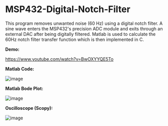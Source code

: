 # MSP432-Digital-Notch-Filter

This program removes unwanted noise (60 Hz) using a digital notch filter. A sine wave enters the MSP432's precision ADC module and exits through an external DAC after being digitally filtered. Matlab is used to calculate the 60Hz notch filter transfer function which is then implemented in C.

**Demo:**

https://www.youtube.com/watch?v=BwOXYYQE5To

**Matlab Code:**

![image](https://user-images.githubusercontent.com/62213019/112414121-c45d2880-8cde-11eb-8d1d-973e3ad127f2.png)

**Matlab Bode Plot:**

![image](https://user-images.githubusercontent.com/62213019/112414144-ccb56380-8cde-11eb-8755-160d54b66b95.png)

**Oscilloscope (Scopy):**

![image](https://user-images.githubusercontent.com/62213019/112414497-61b85c80-8cdf-11eb-8b1b-fc9883f2d173.png)
